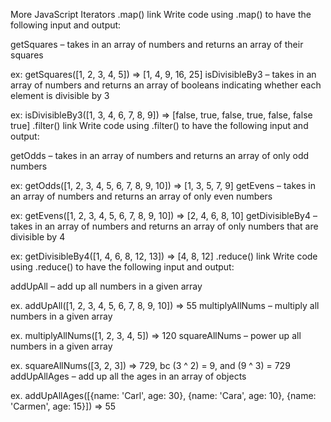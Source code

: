 More JavaScript Iterators
.map() link
Write code using .map() to have the following input and output:

getSquares – takes in an array of numbers and returns an array of their squares

ex: getSquares([1, 2, 3, 4, 5]) => [1, 4, 9, 16, 25]
isDivisibleBy3 – takes in an array of numbers and returns an array of booleans indicating whether each element is divisible by 3

ex: isDivisibleBy3([1, 3, 4, 6, 7, 8, 9]) => [false, true, false, true, false, false true]
.filter() link
Write code using .filter() to have the following input and output:

getOdds – takes in an array of numbers and returns an array of only odd numbers

ex: getOdds([1, 2, 3, 4, 5, 6, 7, 8, 9, 10]) => [1, 3, 5, 7, 9]
getEvens – takes in an array of numbers and returns an array of only even numbers

ex: getEvens([1, 2, 3, 4, 5, 6, 7, 8, 9, 10]) => [2, 4, 6, 8, 10]
getDivisibleBy4 – takes in an array of numbers and returns an array of only numbers that are divisible by 4

ex: getDivisibleBy4([1, 4, 6, 8, 12, 13]) => [4, 8, 12]
.reduce() link
Write code using .reduce() to have the following input and output:

addUpAll – add up all numbers in a given array

ex. addUpAll([1, 2, 3, 4, 5, 6, 7, 8, 9, 10]) => 55
multiplyAllNums – multiply all numbers in a given array

ex. multiplyAllNums([1, 2, 3, 4, 5]) => 120
squareAllNums – power up all numbers in a given array

ex. squareAllNums([3, 2, 3]) => 729, bc (3 ^ 2) = 9, and (9 ^ 3) = 729
addUpAllAges – add up all the ages in an array of objects

ex. addUpAllAges([{name: 'Carl', age: 30}, {name: 'Cara', age: 10}, {name: 'Carmen', age: 15}]) => 55
